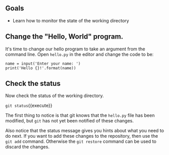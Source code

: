 ## Goals

* Learn how to monitor the state of the working directory

## Change the "Hello, World" program.

It's time to change our hello program to take an argument from the
command line.  Open `hello.py` in the editor and change the code to be:

```
name = input('Enter your name: ')
print('Hello {}!'.format(name))
```

## Check the status

Now check the status of the working directory.

`git status`{{execute}}

The first thing to notice is that git knows that the `hello.py`
file has been modified, but `git` has not yet been notified of these
changes.

Also notice that the status message gives you hints about what you
need to do next.  If you want to add these changes to the repository,
then use the `git add` command.  Otherwise the `git restore` command
can be used to discard the changes.

